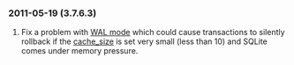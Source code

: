 ### 2011\-05\-19 (3\.7\.6\.3\)

1. Fix a problem with [WAL mode](wal.html) which could cause transactions to
 silently rollback if the [cache\_size](pragma.html#pragma_cache_size) is set very small (less than 10\)
 and SQLite comes under memory pressure.




